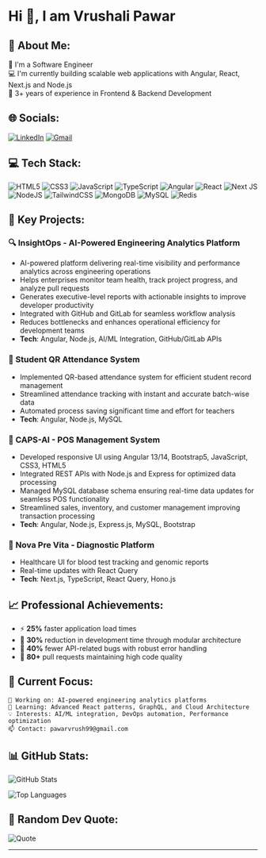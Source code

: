 # Hi 👋, I am Vrushali Pawar

## 🚗 About Me:
📱 I'm a Software Engineer  
💻 I'm currently building scalable web applications with Angular, React, Next.js and Node.js  
🎯 3+ years of experience in Frontend & Backend Development

## 🌐 Socials:
[![LinkedIn](https://img.shields.io/badge/LinkedIn-0077B5?style=for-the-badge&logo=linkedin&logoColor=white)](https://www.linkedin.com/in/vrushali-p-63835619a/)
[![Gmail](https://img.shields.io/badge/Gmail-D14836?style=for-the-badge&logo=gmail&logoColor=white)](mailto:pawarvrush99@gmail.com)

## 💻 Tech Stack:
![HTML5](https://img.shields.io/badge/html5-%23E34F26.svg?style=for-the-badge&logo=html5&logoColor=white) 
![CSS3](https://img.shields.io/badge/css3-%231572B6.svg?style=for-the-badge&logo=css3&logoColor=white) 
![JavaScript](https://img.shields.io/badge/javascript-%23323330.svg?style=for-the-badge&logo=javascript&logoColor=%23F7DF1E) 
![TypeScript](https://img.shields.io/badge/typescript-%23007ACC.svg?style=for-the-badge&logo=typescript&logoColor=white) 
![Angular](https://img.shields.io/badge/angular-%23DD0031.svg?style=for-the-badge&logo=angular&logoColor=white) 
![React](https://img.shields.io/badge/react-%2320232a.svg?style=for-the-badge&logo=react&logoColor=%2361DAFB) 
![Next JS](https://img.shields.io/badge/Next-black?style=for-the-badge&logo=next.js&logoColor=white) 
![NodeJS](https://img.shields.io/badge/node.js-6DA55F?style=for-the-badge&logo=node.js&logoColor=white) 
![TailwindCSS](https://img.shields.io/badge/tailwindcss-%2338B2AC.svg?style=for-the-badge&logo=tailwind-css&logoColor=white) 
![MongoDB](https://img.shields.io/badge/MongoDB-%234ea94b.svg?style=for-the-badge&logo=mongodb&logoColor=white) 
![MySQL](https://img.shields.io/badge/mysql-%2300f.svg?style=for-the-badge&logo=mysql&logoColor=white) 
![Redis](https://img.shields.io/badge/redis-%23DD0031.svg?style=for-the-badge&logo=redis&logoColor=white)

## 🌟 Key Projects:

### 🔍 InsightOps - AI-Powered Engineering Analytics Platform
- AI-powered platform delivering real-time visibility and performance analytics across engineering operations
- Helps enterprises monitor team health, track project progress, and analyze pull requests
- Generates executive-level reports with actionable insights to improve developer productivity
- Integrated with GitHub and GitLab for seamless workflow analysis
- Reduces bottlenecks and enhances operational efficiency for development teams
- **Tech**: Angular, Node.js, AI/ML Integration, GitHub/GitLab APIs

### 📱 Student QR Attendance System
- Implemented QR-based attendance system for efficient student record management
- Streamlined attendance tracking with instant and accurate batch-wise data
- Automated process saving significant time and effort for teachers
- **Tech**: Angular, Node.js, MySQL

### 🤖 CAPS-AI - POS Management System
- Developed responsive UI using Angular 13/14, Bootstrap5, JavaScript, CSS3, HTML5
- Integrated REST APIs with Node.js and Express for optimized data processing
- Managed MySQL database schema ensuring real-time data updates for seamless POS functionality
- Streamlined sales, inventory, and customer management improving transaction processing
- **Tech**: Angular, Node.js, Express.js, MySQL, Bootstrap

### 🏥 Nova Pre Vita - Diagnostic Platform  
- Healthcare UI for blood test tracking and genomic reports
- Real-time updates with React Query
- **Tech**: Next.js, TypeScript, React Query, Hono.js

## 📈 Professional Achievements:
- ⚡ **25%** faster application load times
- 🔧 **30%** reduction in development time through modular architecture  
- 🐛 **40%** fewer API-related bugs with robust error handling
- 📝 **80+** pull requests maintaining high code quality

## 🎯 Current Focus:
```text
🔭 Working on: AI-powered engineering analytics platforms
🌱 Learning: Advanced React patterns, GraphQL, and Cloud Architecture
💡 Interests: AI/ML integration, DevOps automation, Performance optimization
📫 Contact: pawarvrush99@gmail.com
```

## 📊 GitHub Stats:
![GitHub Stats](https://github-readme-stats.vercel.app/api?username=vrushyyy&theme=dark&hide_border=false&include_all_commits=true&count_private=true)



![Top Languages](https://github-readme-stats.vercel.app/api/top-langs/?username=vrushyyy&theme=dark&hide_border=false&include_all_commits=true&count_private=true&layout=compact)

## 💭 Random Dev Quote:
![Quote](https://quotes-github-readme.vercel.app/api?type=horizontal&theme=radical)

---

